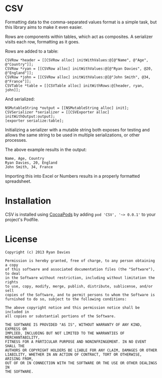 CSV
===

Formatting data to the comma-separated values format is a simple task, but this library aims to make it even easier.

Rows are components within tables, which act as composites. A serializer visits each row, formatting as it goes.

Rows are added to a table:

    CSVRow *header = [[CSVRow alloc] initWithValues:@[@"Name", @"Age", @"Country"]];
    CSVRow *ryan = [[CSVRow alloc] initWithValues:@[@"Ryan Davies", @20, @"England"]];
    CSVRow *john = [[CSVRow alloc] initWithValues:@[@"John Smith", @34, @"France"]];
    CSVTable *table = [[CSVTable alloc] initWithRows:@[header, ryan, john]];
    
And serialized:

    NSMutableString *output = [[NSMutableString alloc] init];
    CSVSerializer *serializer = [[CSVExporter alloc] initWithOutput:output];
    [exporter serialize:table];
    
Initializing a serializer with a mutable string both exposes for testing and allows the same string to be used in multiple serializations, or other processes.

The above example results in the output:

    Name, Age, Country
    Ryan Davies, 20, England
    John Smith, 34, France
    
Importing this into Excel or Numbers results in a properly formatted spreadsheet.

Installation
============

CSV is installed using [CocoaPods](http://github.com/CocoaPods/CocoaPods) by adding `pod 'CSV', '~> 0.0.1'` to your project's Podfile.

License
=======

    Copyright (c) 2013 Ryan Davies

    Permission is hereby granted, free of charge, to any person obtaining a copy
    of this software and associated documentation files (the "Software"), to deal
    in the Software without restriction, including without limitation the rights
    to use, copy, modify, merge, publish, distribute, sublicense, and/or sell
    copies of the Software, and to permit persons to whom the Software is
    furnished to do so, subject to the following conditions:

    The above copyright notice and this permission notice shall be included in
    all copies or substantial portions of the Software.

    THE SOFTWARE IS PROVIDED "AS IS", WITHOUT WARRANTY OF ANY KIND, EXPRESS OR
    IMPLIED, INCLUDING BUT NOT LIMITED TO THE WARRANTIES OF MERCHANTABILITY,
    FITNESS FOR A PARTICULAR PURPOSE AND NONINFRINGEMENT. IN NO EVENT SHALL THE
    AUTHORS OR COPYRIGHT HOLDERS BE LIABLE FOR ANY CLAIM, DAMAGES OR OTHER
    LIABILITY, WHETHER IN AN ACTION OF CONTRACT, TORT OR OTHERWISE, ARISING FROM,
    OUT OF OR IN CONNECTION WITH THE SOFTWARE OR THE USE OR OTHER DEALINGS IN
    THE SOFTWARE.
